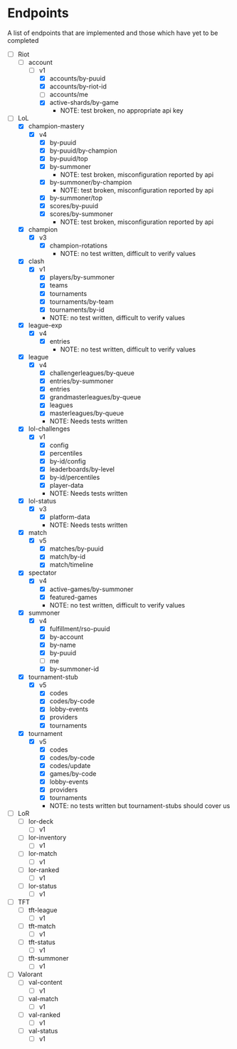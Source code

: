 # Endpoints

A list of endpoints that are implemented and those which have yet to be completed

- [ ] Riot
    - [ ] account
        - [ ] v1
            - [x] accounts/by-puuid
            - [x] accounts/by-riot-id
            - [ ] accounts/me
            - [x] active-shards/by-game
                - NOTE: test broken, no appropriate api key
- [ ] LoL
    - [x] champion-mastery
        - [x] v4
            - [x] by-puuid
            - [x] by-puuid/by-champion
            - [x] by-puuid/top
            - [x] by-summoner
                - NOTE: test broken, misconfiguration reported by api
            - [x] by-summoner/by-champion
                - NOTE: test broken, misconfiguration reported by api
            - [x] by-summoner/top
            - [x] scores/by-puuid
            - [x] scores/by-summoner
                - NOTE: test broken, misconfiguration reported by api
    - [x] champion
        - [x] v3
            - [x] champion-rotations
                - NOTE: no test written, difficult to verify values
    - [x] clash
        - [x] v1
            - [x] players/by-summoner
            - [x] teams
            - [x] tournaments
            - [x] tournaments/by-team
            - [x] tournaments/by-id
            - NOTE: no test written, difficult to verify values
    - [x] league-exp
        - [x] v4
            - [x] entries
                - NOTE: no test written, difficult to verify values
    - [x] league
        - [x] v4
            - [x] challengerleagues/by-queue
            - [x] entries/by-summoner
            - [x] entries
            - [x] grandmasterleagues/by-queue
            - [x] leagues
            - [x] masterleagues/by-queue
            - NOTE: Needs tests written
    - [x] lol-challenges
        - [x] v1
            - [x] config
            - [x] percentiles
            - [x] by-id/config
            - [x] leaderboards/by-level
            - [x] by-id/percentiles
            - [x] player-data
            - NOTE: Needs tests written
    - [x] lol-status
        - [x] v3
            - [x] platform-data
            - NOTE: Needs tests written
    - [x] match
        - [x] v5
            - [x] matches/by-puuid
            - [x] match/by-id
            - [x] match/timeline
    - [x] spectator
        - [x] v4
            - [x] active-games/by-summoner
            - [x] featured-games
            - NOTE: no test written, difficult to verify values
    - [x] summoner
        - [x] v4
            - [x] fulfillment/rso-puuid
            - [x] by-account
            - [x] by-name
            - [x] by-puuid
            - [ ] me
            - [x] by-summoner-id
    - [x] tournament-stub
        - [x] v5
            - [x] codes
            - [x] codes/by-code
            - [x] lobby-events
            - [x] providers
            - [x] tournaments
    - [x] tournament
        - [x] v5
            - [x] codes
            - [x] codes/by-code
            - [x] codes/update
            - [x] games/by-code
            - [x] lobby-events
            - [x] providers
            - [x] tournaments
            - NOTE: no tests written but tournament-stubs should cover us
- [ ] LoR
    - [ ] lor-deck
        - [ ] v1
    - [ ] lor-inventory
        - [ ] v1
    - [ ] lor-match
        - [ ] v1
    - [ ] lor-ranked
        - [ ] v1
    - [ ] lor-status
        - [ ] v1
- [ ] TFT
    - [ ] tft-league
        - [ ] v1
    - [ ] tft-match
        - [ ] v1
    - [ ] tft-status
        - [ ] v1
    - [ ] tft-summoner
        - [ ] v1
- [ ] Valorant
    - [ ] val-content
        - [ ] v1
    - [ ] val-match
        - [ ] v1
    - [ ] val-ranked
        - [ ] v1
    - [ ] val-status
        - [ ] v1
